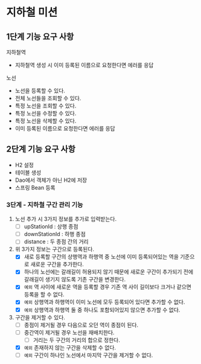 # 지하철 미션

## 1단계 기능 요구 사항

지하철역

- 지하철역 생성 시 이미 등록된 이름으로 요청한다면 에러를 응답

노선

- 노선을 등록할 수 있다.
- 전체 노선들을 조회할 수 있다.
- 특정 노선을 조회할 수 있다.
- 특정 노선을 수정할 수 있다.
- 특정 노선을 삭제할 수 있다.
- 이미 등록된 이름으로 요청한다면 에러를 응답

## 2단계 기능 요구 사항

- H2 설정
- 테이블 생성
- Dao에서 객체가 아닌 H2에 저장
- 스프링 Bean 등록

### 3단계 - 지하철 구간 관리 기능

1. 노선 추가 시 3가지 정보를 추가로 입력받는다.
    - [ ] upStationId : 상행 종점
    - [ ] downStationId : 하행 종점
    - [ ] distance : 두 종점 간의 거리

2. 위 3가지 정보는 구간으로 등록된다.
    - [x] 새로 등록할 구간의 상행역과 하행역 중 노선에 이미 등록되어있는 역을 기준으로 새로운 구간을 추가한다.
    - [x] 하나의 노선에는 갈래길이 허용되지 않기 때문에 새로운 구간이 추가되기 전에 갈래길이 생기지 않도록 기존 구간을 변경한다.
    - [x] `예외` 역 사이에 새로운 역을 등록할 경우 기존 역 사이 길이보다 크거나 같으면 등록을 할 수 없다.
    - [x] `예외` 상행역과 하행역이 이미 노선에 모두 등록되어 있다면 추가할 수 없다.
    - [x] `예외` 상행역과 하행역 둘 중 하나도 포함되어있지 않으면 추가할 수 없다.

3. 구간을 제거할 수 있다.
    - [ ] 종점이 제거될 경우 다음으로 오던 역이 종점이 된다.
    - [ ] 중간역이 제거될 경우 노선을 재배치한다.
        - [ ] 거리는 두 구간의 거리의 합으로 정한다.
    - [x] `예외` 존재하지 않는 구간을 삭제할 수 없다.
    - [ ] `예외` 구간이 하나인 노선에서 마지막 구간을 제거할 수 없다.
